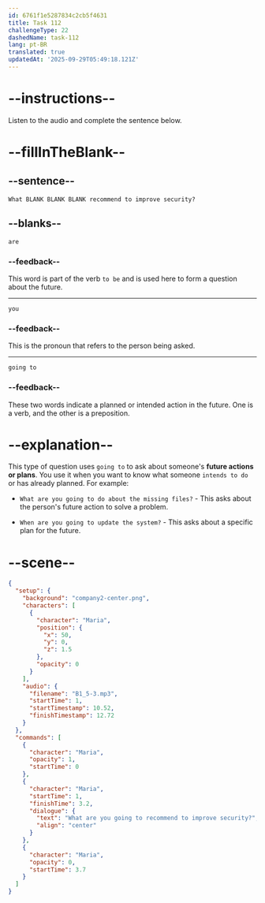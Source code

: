 ```yaml
---
id: 6761f1e5287834c2cb5f4631
title: Task 112
challengeType: 22
dashedName: task-112
lang: pt-BR
translated: true
updatedAt: '2025-09-29T05:49:18.121Z'
---
```

<!-- (audio) What are you going to recommend to improve security? -->

# --instructions--

Listen to the audio and complete the sentence below.

# --fillInTheBlank--

## --sentence--

`What BLANK BLANK BLANK recommend to improve security?`

## --blanks--

`are`

### --feedback--

This word is part of the verb `to be` and is used here to form a question about the future.

---

`you`

### --feedback--

This is the pronoun that refers to the person being asked.

---

`going to`

### --feedback--

These two words indicate a planned or intended action in the future. One is a verb, and the other is a preposition.

# --explanation--

This type of question uses `going to` to ask about someone's **future actions or plans**. You use it when you want to know what someone `intends to do` or has already planned. For example:  

- `What are you going to do about the missing files?` - This asks about the person's future action to solve a problem.  

- `When are you going to update the system?` - This asks about a specific plan for the future.

# --scene--

```json
{
  "setup": {
    "background": "company2-center.png",
    "characters": [
      {
        "character": "Maria",
        "position": {
          "x": 50,
          "y": 0,
          "z": 1.5
        },
        "opacity": 0
      }
    ],
    "audio": {
      "filename": "B1_5-3.mp3",
      "startTime": 1,
      "startTimestamp": 10.52,
      "finishTimestamp": 12.72
    }
  },
  "commands": [
    {
      "character": "Maria",
      "opacity": 1,
      "startTime": 0
    },
    {
      "character": "Maria",
      "startTime": 1,
      "finishTime": 3.2,
      "dialogue": {
        "text": "What are you going to recommend to improve security?",
        "align": "center"
      }
    },
    {
      "character": "Maria",
      "opacity": 0,
      "startTime": 3.7
    }
  ]
}
```

